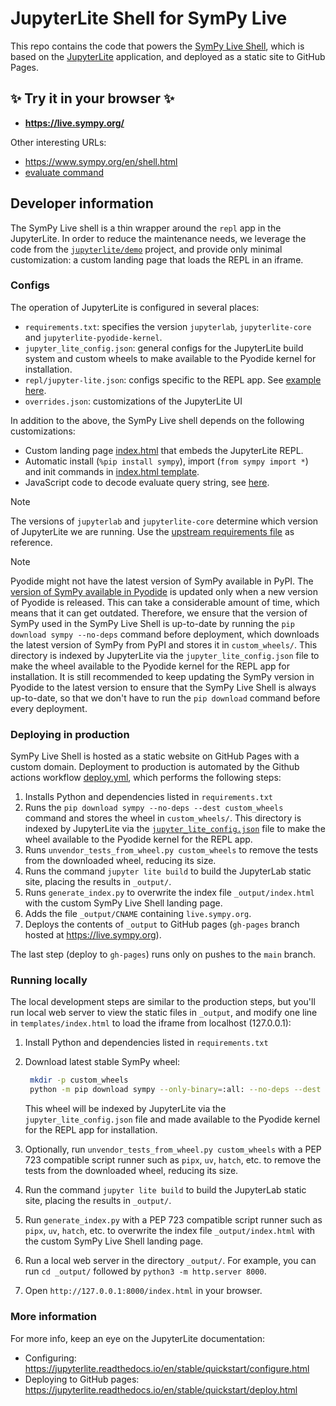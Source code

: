 # JupyterLite Shell for SymPy Live 

This repo contains the code that powers the [SymPy Live Shell](https://live.sympy.org/),
which is based on the [JupyterLite](https://jupyterlite.readthedocs.io) application,
and deployed as a static site to GitHub Pages.


## ✨ Try it in your browser ✨

- **https://live.sympy.org/**

Other interesting URLs:
- https://www.sympy.org/en/shell.html
- [evaluate command](https://www.sympy.org/en/shell.html?evaluate=diff(sin(x)%2C%20x)%0A%23--%0A)



## Developer information

The SymPy Live shell is a thin wrapper around the `repl` app in the JupyterLite.
In order to reduce the maintenance needs,
we leverage the code from the [`jupyterlite/demo`](https://github.com/jupyterlite/demo) project,
and provide only minimal customization: a custom landing page that loads the REPL in an iframe.


### Configs

The operation of JupyterLite is configured in several places:
- `requirements.txt`: specifies the version `jupyterlab`, `jupyterlite-core` and `jupyterlite-pyodide-kernel`.
- `jupyter_lite_config.json`: general configs for the JupyterLite build system and custom wheels to make available to the Pyodide kernel for installation.
- `repl/jupyter-lite.json`: configs specific to the REPL app. See [example here](https://github.com/ivanistheone/live/blob/357e60a228b43ac28ef835953d00f4495a429d78/repl/jupyter-lite.json).
- `overrides.json`: customizations of the JupyterLite UI

In addition to the above, the SymPy Live shell depends on the following customizations:
- Custom landing page [index.html](https://github.com/sympy/live/blob/main/templates/index.html) that embeds the JupyterLite REPL.
- Automatic install (`%pip install sympy`), import (`from sympy import *`) and init commands in [index.html template](https://github.com/sympy/live/blob/main/templates/index.html#L6-L11).
- JavaScript code to decode evaluate query string, see [here](https://github.com/sympy/live/blob/main/templates/index.html#L49-L56).

> [!NOTE]
> The versions of `jupyterlab` and `jupyterlite-core` determine which version of JupyterLite we are running.
> Use the [upstream requirements file](https://github.com/jupyterlite/demo/blob/main/requirements.txt) as reference.

> [!NOTE]
> Pyodide might not have the latest version of SymPy available in PyPI. The [version of SymPy available in Pyodide](https://github.com/pyodide/pyodide/tree/main/packages/sympy) is updated only when a new version of Pyodide is released. This can take a considerable amount of time, which means that it can get outdated.
> Therefore, we ensure that the version of SymPy used in the SymPy Live Shell is up-to-date by running the `pip download sympy --no-deps` command before deployment, which downloads the latest version of SymPy from PyPI and stores it in `custom_wheels/`. This directory is indexed by JupyterLite via the `jupyter_lite_config.json` file to make the wheel available to the Pyodide kernel for the REPL app for installation.
> It is still recommended to keep updating the SymPy version in Pyodide to the latest version to ensure that the SymPy Live Shell is always up-to-date, so that we don't have to run the `pip download` command before every deployment.


### Deploying in production

SymPy Live Shell is hosted as a static website on GitHub Pages with a custom domain.
Deployment to production is automated by the Github actions workflow [deploy.yml](https://github.com/sympy/live/blob/main/.github/workflows/deploy.yml),
which performs the following steps:

1. Installs Python and dependencies listed in `requirements.txt`
2. Runs the `pip download sympy --no-deps --dest custom_wheels` command and stores the wheel in `custom_wheels/`. This directory is indexed by JupyterLite via the [`jupyter_lite_config.json`](jupyter_lite_config.json) file to make the wheel available to the Pyodide kernel for the REPL app.
3. Runs `unvendor_tests_from_wheel.py custom_wheels` to remove the tests from the downloaded wheel, reducing its size.
4. Runs the command `jupyter lite build` to build the JupyterLab static site, placing the results in `_output/`.
5. Runs `generate_index.py` to overwrite the index file `_output/index.html` with the custom SymPy Live Shell landing page.
6. Adds the file `_output/CNAME` containing `live.sympy.org`.
7. Deploys the contents of `_output` to GitHub pages (`gh-pages` branch hosted at https://live.sympy.org).

The last step (deploy to `gh-pages`) runs only on pushes to the `main` branch.


### Running locally

The local development steps are similar to the production steps,
but you'll run local web server to view the static files in `_output`,
and modify one line in `templates/index.html` to load the iframe from localhost (127.0.0.1):

1. Install Python and dependencies listed in `requirements.txt`
2. Download latest stable SymPy wheel:

   ```bash
    mkdir -p custom_wheels
    python -m pip download sympy --only-binary=:all: --no-deps --dest custom_wheels
   ```

   This wheel will be indexed by JupyterLite via the `jupyter_lite_config.json` file and made available to the Pyodide kernel for the REPL app for installation.
3. Optionally, run `unvendor_tests_from_wheel.py custom_wheels` with a PEP 723 compatible script runner such as `pipx`, `uv`, `hatch`, etc. to remove the tests from the downloaded wheel, reducing its size.
4. Run the command `jupyter lite build` to build the JupyterLab static site, placing the results in `_output/`.
5. Run `generate_index.py` with a PEP 723 compatible script runner such as `pipx`, `uv`, `hatch`, etc. to overwrite the index file `_output/index.html` with the custom SymPy Live Shell landing page.
6. Run a local web server in the directory `_output/`. For example, you can run `cd _output/` followed by `python3 -m http.server 8000`.
7. Open `http://127.0.0.1:8000/index.html` in your browser.



### More information

For more info, keep an eye on the JupyterLite documentation:

- Configuring: https://jupyterlite.readthedocs.io/en/stable/quickstart/configure.html
- Deploying to GitHub pages: https://jupyterlite.readthedocs.io/en/stable/quickstart/deploy.html


